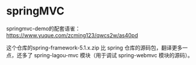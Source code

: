 # springMVC

springmvc-demo的配套语雀：https://www.yuque.com/zcming123/qwcs2w/as40pd

这个仓库的spring-framework-5.1.x.zip 比 spring 仓库的源码包，翻译更多一点，还多了 spring-lagou-mvc 模块（用于调试 spring-webmvc 模块的源码）。
